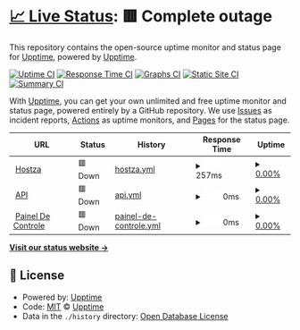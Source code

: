 # [📈 Live Status](https://status.hostza.cloud): <!--live status--> **🟥 Complete outage**

This repository contains the open-source uptime monitor and status page for [Upptime](https://upptime.js.org), powered by [Upptime](https://github.com/upptime/upptime).

[![Uptime CI](https://github.com/upptime/upptime/workflows/Uptime%20CI/badge.svg)](https://github.com/upptime/upptime/actions?query=workflow%3A%22Uptime+CI%22)
[![Response Time CI](https://github.com/upptime/upptime/workflows/Response%20Time%20CI/badge.svg)](https://github.com/upptime/upptime/actions?query=workflow%3A%22Response+Time+CI%22)
[![Graphs CI](https://github.com/upptime/upptime/workflows/Graphs%20CI/badge.svg)](https://github.com/upptime/upptime/actions?query=workflow%3A%22Graphs+CI%22)
[![Static Site CI](https://github.com/upptime/upptime/workflows/Static%20Site%20CI/badge.svg)](https://github.com/upptime/upptime/actions?query=workflow%3A%22Static+Site+CI%22)
[![Summary CI](https://github.com/upptime/upptime/workflows/Summary%20CI/badge.svg)](https://github.com/upptime/upptime/actions?query=workflow%3A%22Summary+CI%22)

With [Upptime](https://upptime.js.org), you can get your own unlimited and free uptime monitor and status page, powered entirely by a GitHub repository. We use [Issues](https://github.com/upptime/upptime/issues) as incident reports, [Actions](https://github.com/upptime/upptime/actions) as uptime monitors, and [Pages](https://status.hostza.cloud) for the status page.

<!--start: status pages-->
<!-- This summary is generated by Upptime (https://github.com/upptime/upptime) -->
<!-- Do not edit this manually, your changes will be overwritten -->
<!-- prettier-ignore -->
| URL | Status | History | Response Time | Uptime |
| --- | ------ | ------- | ------------- | ------ |
| <img alt="" src="https://icons.duckduckgo.com/ip3/hostza.cloud.ico" height="13"> [Hostza](https://hostza.cloud) | 🟥 Down | [hostza.yml](https://github.com/NellyOfc/etc1/commits/HEAD/history/hostza.yml) | <details><summary><img alt="Response time graph" src="./graphs/hostza/response-time-week.png" height="20"> 257ms</summary><br><a href="https://status.hostza.cloud/history/hostza"><img alt="Response time 583" src="https://img.shields.io/endpoint?url=https%3A%2F%2Fraw.githubusercontent.com%2FNellyOfc%2Fetc1%2FHEAD%2Fapi%2Fhostza%2Fresponse-time.json"></a><br><a href="https://status.hostza.cloud/history/hostza"><img alt="24-hour response time 0" src="https://img.shields.io/endpoint?url=https%3A%2F%2Fraw.githubusercontent.com%2FNellyOfc%2Fetc1%2FHEAD%2Fapi%2Fhostza%2Fresponse-time-day.json"></a><br><a href="https://status.hostza.cloud/history/hostza"><img alt="7-day response time 257" src="https://img.shields.io/endpoint?url=https%3A%2F%2Fraw.githubusercontent.com%2FNellyOfc%2Fetc1%2FHEAD%2Fapi%2Fhostza%2Fresponse-time-week.json"></a><br><a href="https://status.hostza.cloud/history/hostza"><img alt="30-day response time 352" src="https://img.shields.io/endpoint?url=https%3A%2F%2Fraw.githubusercontent.com%2FNellyOfc%2Fetc1%2FHEAD%2Fapi%2Fhostza%2Fresponse-time-month.json"></a><br><a href="https://status.hostza.cloud/history/hostza"><img alt="1-year response time 1012" src="https://img.shields.io/endpoint?url=https%3A%2F%2Fraw.githubusercontent.com%2FNellyOfc%2Fetc1%2FHEAD%2Fapi%2Fhostza%2Fresponse-time-year.json"></a></details> | <details><summary><a href="https://status.hostza.cloud/history/hostza">0.00%</a></summary><a href="https://status.hostza.cloud/history/hostza"><img alt="All-time uptime 6.25%" src="https://img.shields.io/endpoint?url=https%3A%2F%2Fraw.githubusercontent.com%2FNellyOfc%2Fetc1%2FHEAD%2Fapi%2Fhostza%2Fuptime.json"></a><br><a href="https://status.hostza.cloud/history/hostza"><img alt="24-hour uptime 0.00%" src="https://img.shields.io/endpoint?url=https%3A%2F%2Fraw.githubusercontent.com%2FNellyOfc%2Fetc1%2FHEAD%2Fapi%2Fhostza%2Fuptime-day.json"></a><br><a href="https://status.hostza.cloud/history/hostza"><img alt="7-day uptime 0.00%" src="https://img.shields.io/endpoint?url=https%3A%2F%2Fraw.githubusercontent.com%2FNellyOfc%2Fetc1%2FHEAD%2Fapi%2Fhostza%2Fuptime-week.json"></a><br><a href="https://status.hostza.cloud/history/hostza"><img alt="30-day uptime 2.51%" src="https://img.shields.io/endpoint?url=https%3A%2F%2Fraw.githubusercontent.com%2FNellyOfc%2Fetc1%2FHEAD%2Fapi%2Fhostza%2Fuptime-month.json"></a><br><a href="https://status.hostza.cloud/history/hostza"><img alt="1-year uptime 9.36%" src="https://img.shields.io/endpoint?url=https%3A%2F%2Fraw.githubusercontent.com%2FNellyOfc%2Fetc1%2FHEAD%2Fapi%2Fhostza%2Fuptime-year.json"></a></details>
| <img alt="" src="https://icons.duckduckgo.com/ip3/hpanel.hostza.cloud.ico" height="13"> [API](https://hpanel.hostza.cloud) | 🟥 Down | [api.yml](https://github.com/NellyOfc/etc1/commits/HEAD/history/api.yml) | <details><summary><img alt="Response time graph" src="./graphs/api/response-time-week.png" height="20"> 0ms</summary><br><a href="https://status.hostza.cloud/history/api"><img alt="Response time 0" src="https://img.shields.io/endpoint?url=https%3A%2F%2Fraw.githubusercontent.com%2FNellyOfc%2Fetc1%2FHEAD%2Fapi%2Fapi%2Fresponse-time.json"></a><br><a href="https://status.hostza.cloud/history/api"><img alt="24-hour response time 0" src="https://img.shields.io/endpoint?url=https%3A%2F%2Fraw.githubusercontent.com%2FNellyOfc%2Fetc1%2FHEAD%2Fapi%2Fapi%2Fresponse-time-day.json"></a><br><a href="https://status.hostza.cloud/history/api"><img alt="7-day response time 0" src="https://img.shields.io/endpoint?url=https%3A%2F%2Fraw.githubusercontent.com%2FNellyOfc%2Fetc1%2FHEAD%2Fapi%2Fapi%2Fresponse-time-week.json"></a><br><a href="https://status.hostza.cloud/history/api"><img alt="30-day response time 0" src="https://img.shields.io/endpoint?url=https%3A%2F%2Fraw.githubusercontent.com%2FNellyOfc%2Fetc1%2FHEAD%2Fapi%2Fapi%2Fresponse-time-month.json"></a><br><a href="https://status.hostza.cloud/history/api"><img alt="1-year response time 0" src="https://img.shields.io/endpoint?url=https%3A%2F%2Fraw.githubusercontent.com%2FNellyOfc%2Fetc1%2FHEAD%2Fapi%2Fapi%2Fresponse-time-year.json"></a></details> | <details><summary><a href="https://status.hostza.cloud/history/api">0.00%</a></summary><a href="https://status.hostza.cloud/history/api"><img alt="All-time uptime 1.46%" src="https://img.shields.io/endpoint?url=https%3A%2F%2Fraw.githubusercontent.com%2FNellyOfc%2Fetc1%2FHEAD%2Fapi%2Fapi%2Fuptime.json"></a><br><a href="https://status.hostza.cloud/history/api"><img alt="24-hour uptime 0.00%" src="https://img.shields.io/endpoint?url=https%3A%2F%2Fraw.githubusercontent.com%2FNellyOfc%2Fetc1%2FHEAD%2Fapi%2Fapi%2Fuptime-day.json"></a><br><a href="https://status.hostza.cloud/history/api"><img alt="7-day uptime 0.00%" src="https://img.shields.io/endpoint?url=https%3A%2F%2Fraw.githubusercontent.com%2FNellyOfc%2Fetc1%2FHEAD%2Fapi%2Fapi%2Fuptime-week.json"></a><br><a href="https://status.hostza.cloud/history/api"><img alt="30-day uptime 1.38%" src="https://img.shields.io/endpoint?url=https%3A%2F%2Fraw.githubusercontent.com%2FNellyOfc%2Fetc1%2FHEAD%2Fapi%2Fapi%2Fuptime-month.json"></a><br><a href="https://status.hostza.cloud/history/api"><img alt="1-year uptime 0.00%" src="https://img.shields.io/endpoint?url=https%3A%2F%2Fraw.githubusercontent.com%2FNellyOfc%2Fetc1%2FHEAD%2Fapi%2Fapi%2Fuptime-year.json"></a></details>
| <img alt="" src="https://icons.duckduckgo.com/ip3/app.hostza.cloud.ico" height="13"> [Painel De Controle](https://app.hostza.cloud) | 🟥 Down | [painel-de-controle.yml](https://github.com/NellyOfc/etc1/commits/HEAD/history/painel-de-controle.yml) | <details><summary><img alt="Response time graph" src="./graphs/painel-de-controle/response-time-week.png" height="20"> 0ms</summary><br><a href="https://status.hostza.cloud/history/painel-de-controle"><img alt="Response time 74" src="https://img.shields.io/endpoint?url=https%3A%2F%2Fraw.githubusercontent.com%2FNellyOfc%2Fetc1%2FHEAD%2Fapi%2Fpainel-de-controle%2Fresponse-time.json"></a><br><a href="https://status.hostza.cloud/history/painel-de-controle"><img alt="24-hour response time 0" src="https://img.shields.io/endpoint?url=https%3A%2F%2Fraw.githubusercontent.com%2FNellyOfc%2Fetc1%2FHEAD%2Fapi%2Fpainel-de-controle%2Fresponse-time-day.json"></a><br><a href="https://status.hostza.cloud/history/painel-de-controle"><img alt="7-day response time 0" src="https://img.shields.io/endpoint?url=https%3A%2F%2Fraw.githubusercontent.com%2FNellyOfc%2Fetc1%2FHEAD%2Fapi%2Fpainel-de-controle%2Fresponse-time-week.json"></a><br><a href="https://status.hostza.cloud/history/painel-de-controle"><img alt="30-day response time 0" src="https://img.shields.io/endpoint?url=https%3A%2F%2Fraw.githubusercontent.com%2FNellyOfc%2Fetc1%2FHEAD%2Fapi%2Fpainel-de-controle%2Fresponse-time-month.json"></a><br><a href="https://status.hostza.cloud/history/painel-de-controle"><img alt="1-year response time 72" src="https://img.shields.io/endpoint?url=https%3A%2F%2Fraw.githubusercontent.com%2FNellyOfc%2Fetc1%2FHEAD%2Fapi%2Fpainel-de-controle%2Fresponse-time-year.json"></a></details> | <details><summary><a href="https://status.hostza.cloud/history/painel-de-controle">0.00%</a></summary><a href="https://status.hostza.cloud/history/painel-de-controle"><img alt="All-time uptime 0.00%" src="https://img.shields.io/endpoint?url=https%3A%2F%2Fraw.githubusercontent.com%2FNellyOfc%2Fetc1%2FHEAD%2Fapi%2Fpainel-de-controle%2Fuptime.json"></a><br><a href="https://status.hostza.cloud/history/painel-de-controle"><img alt="24-hour uptime 0.00%" src="https://img.shields.io/endpoint?url=https%3A%2F%2Fraw.githubusercontent.com%2FNellyOfc%2Fetc1%2FHEAD%2Fapi%2Fpainel-de-controle%2Fuptime-day.json"></a><br><a href="https://status.hostza.cloud/history/painel-de-controle"><img alt="7-day uptime 0.00%" src="https://img.shields.io/endpoint?url=https%3A%2F%2Fraw.githubusercontent.com%2FNellyOfc%2Fetc1%2FHEAD%2Fapi%2Fpainel-de-controle%2Fuptime-week.json"></a><br><a href="https://status.hostza.cloud/history/painel-de-controle"><img alt="30-day uptime 1.38%" src="https://img.shields.io/endpoint?url=https%3A%2F%2Fraw.githubusercontent.com%2FNellyOfc%2Fetc1%2FHEAD%2Fapi%2Fpainel-de-controle%2Fuptime-month.json"></a><br><a href="https://status.hostza.cloud/history/painel-de-controle"><img alt="1-year uptime 0.00%" src="https://img.shields.io/endpoint?url=https%3A%2F%2Fraw.githubusercontent.com%2FNellyOfc%2Fetc1%2FHEAD%2Fapi%2Fpainel-de-controle%2Fuptime-year.json"></a></details>

<!--end: status pages-->

[**Visit our status website →**](https://status.hostza.cloud)

## 📄 License

- Powered by: [Upptime](https://github.com/upptime/upptime)
- Code: [MIT](./LICENSE) © [Upptime](https://upptime.js.org)
- Data in the `./history` directory: [Open Database License](https://opendatacommons.org/licenses/odbl/1-0/)
